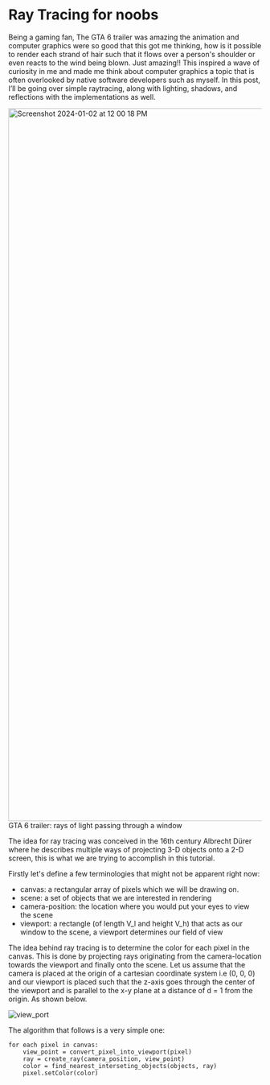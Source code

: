 # Ray Tracing for noobs

Being a gaming fan, The GTA 6 trailer was amazing the animation and computer graphics were so good that this got me thinking, how is it possible to render each strand of hair such that it flows over a person's shoulder or even reacts to the wind being blown. Just amazing!! This inspired a wave of curiosity in me and made me think about computer graphics a topic that is often overlooked by native software developers such as myself. In this post, I’ll be going over simple raytracing, along with lighting, shadows, and reflections with the implementations as well. 

<img width="1417" alt="Screenshot 2024-01-02 at 12 00 18 PM" src="https://github.com/maheshJosephSadashiv/ComputerGraphics/assets/38533715/a2324cbc-1ef8-4db2-b612-8ff5806032db">
GTA 6 trailer: rays of light passing through a window

The idea for ray tracing was conceived in the 16th century Albrecht Dürer where he describes multiple ways of projecting 3-D objects onto a 2-D screen, this is what we are trying to accomplish in this tutorial.

Firstly let's define a few terminologies that might not be apparent right now:
 - canvas: a rectangular array of pixels which we will be drawing on.
 - scene: a set of objects that we are interested in rendering
 - camera-position: the location where you would put your eyes to view the scene
 - viewport: a rectangle (of length V_l and height V_h) that acts as our window to the scene, a viewport determines our field of view

The idea behind ray tracing is to determine the color for each pixel in the canvas. This is done by projecting rays originating from the camera-location towards the viewport and finally onto the scene. Let us assume that the camera is placed at the origin of a cartesian coordinate system i.e (0, 0, 0) and our viewport is placed such that the z-axis goes through the center of the viewport and is parallel to the x-y plane at a distance of d = 1 from the origin. As shown below.

![view_port](https://github.com/maheshJosephSadashiv/ComputerGraphics/assets/38533715/abaebbb8-0e54-4ba7-a3bd-7fc315327285)

The algorithm that follows is a very simple one:
```
for each pixel in canvas:
    view_point = convert_pixel_into_viewport(pixel)
    ray = create_ray(camera_position, view_point)
    color = find_nearest_interseting_objects(objects, ray)
    pixel.setColor(color)
```


